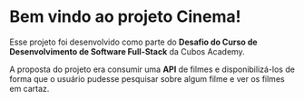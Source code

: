 <h1>Bem vindo ao projeto Cinema!</h1>
<p>Esse projeto foi desenvolvido como parte do <strong>Desafio do Curso de Desenvolvimento de Software Full-Stack</strong> da Cubos Academy.</p>
<p>A proposta do projeto era consumir uma <strong>API</strong> de filmes e disponibilizá-los de forma que o usuário pudesse pesquisar sobre algum filme e ver os filmes em cartaz.</p>
